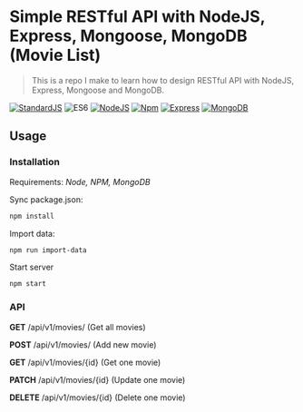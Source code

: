 # Simple RESTful API with NodeJS, Express, Mongoose, MongoDB (Movie List)

> This is a repo I make to learn how to design RESTful API with NodeJS, Express, Mongoose and MongoDB.

[![StandardJS][standardjs-image]][standardjs-url] ![ES6][es6-image] [![NodeJS][node-image]][node-url] [![Npm][npm-image]][npm-url] [![Express][express-image]][express-url] [![MongoDB][mongo-image]][mongo-url]



## Usage
### Installation
Requirements: *Node, NPM, MongoDB*

Sync package.json:

```sh
npm install
```
Import data:

```sh
npm run import-data
```

Start server

```sh
npm start
```



### API
**GET** /api/v1/movies/
(Get all movies)

**POST** /api/v1/movies/
(Add new movie)

**GET** /api/v1/movies/{id}
(Get one movie)

**PATCH** /api/v1/movies/{id}
(Update one movie)

**DELETE** /api/v1/movies/{id}
(Delete one movie)


[standardjs-image]: https://img.shields.io/badge/code%20style-standard-brightgreen
[standardjs-url]: https://standardjs.com/
[es6-image]: https://img.shields.io/badge/JS-ES6-brightgreen
[node-image]: https://img.shields.io/badge/node-13.7-green
[node-url]: https://nodejs.org/en/
[npm-image]: https://img.shields.io/badge/npm-6.13-orange
[npm-url]: https://www.npmjs.com/get-npm
[express-image]: https://img.shields.io/badge/express-4.17-green
[express-url]: https://expressjs.com/
[mongo-image]: https://img.shields.io/badge/mongo-4.2-green
[mongo-url]: https://www.mongodb.com/
